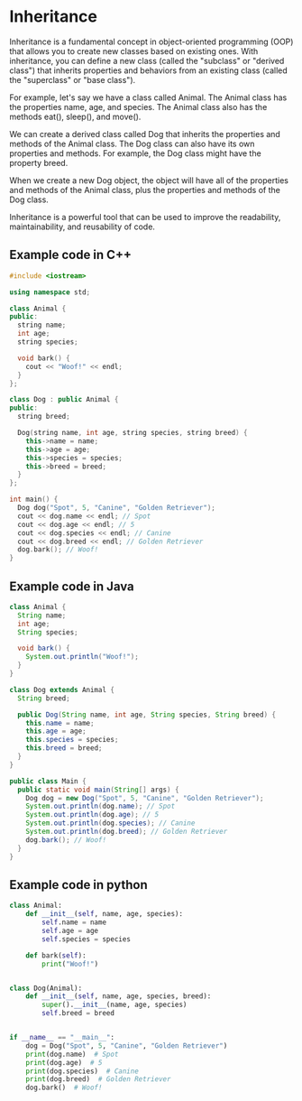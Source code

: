 # Inheritance

Inheritance is a fundamental concept in object-oriented programming (OOP) that
allows you to create new classes based on existing ones. With inheritance, you
can define a new class (called the "subclass" or "derived class") that inherits
properties and behaviors from an existing class (called the "superclass" or
"base class").

For example, let's say we have a class called Animal. The Animal class has the
properties name, age, and species. The Animal class also has the methods eat(),
sleep(), and move().

We can create a derived class called Dog that inherits the properties and
methods of the Animal class. The Dog class can also have its own properties and
methods. For example, the Dog class might have the property breed.

When we create a new Dog object, the object will have all of the properties and
methods of the Animal class, plus the properties and methods of the Dog class.

Inheritance is a powerful tool that can be used to improve the readability,
maintainability, and reusability of code.

## Example code in C++

```cpp
#include <iostream>

using namespace std;

class Animal {
public:
  string name;
  int age;
  string species;

  void bark() {
    cout << "Woof!" << endl;
  }
};

class Dog : public Animal {
public:
  string breed;

  Dog(string name, int age, string species, string breed) {
    this->name = name;
    this->age = age;
    this->species = species;
    this->breed = breed;
  }
};

int main() {
  Dog dog("Spot", 5, "Canine", "Golden Retriever");
  cout << dog.name << endl; // Spot
  cout << dog.age << endl; // 5
  cout << dog.species << endl; // Canine
  cout << dog.breed << endl; // Golden Retriever
  dog.bark(); // Woof!
}

```

## Example code in Java

```java
class Animal {
  String name;
  int age;
  String species;

  void bark() {
    System.out.println("Woof!");
  }
}

class Dog extends Animal {
  String breed;

  public Dog(String name, int age, String species, String breed) {
    this.name = name;
    this.age = age;
    this.species = species;
    this.breed = breed;
  }
}

public class Main {
  public static void main(String[] args) {
    Dog dog = new Dog("Spot", 5, "Canine", "Golden Retriever");
    System.out.println(dog.name); // Spot
    System.out.println(dog.age); // 5
    System.out.println(dog.species); // Canine
    System.out.println(dog.breed); // Golden Retriever
    dog.bark(); // Woof!
  }
}
```

## Example code in python

```py
class Animal:
    def __init__(self, name, age, species):
        self.name = name
        self.age = age
        self.species = species

    def bark(self):
        print("Woof!")


class Dog(Animal):
    def __init__(self, name, age, species, breed):
        super().__init__(name, age, species)
        self.breed = breed


if __name__ == "__main__":
    dog = Dog("Spot", 5, "Canine", "Golden Retriever")
    print(dog.name)  # Spot
    print(dog.age)  # 5
    print(dog.species)  # Canine
    print(dog.breed)  # Golden Retriever
    dog.bark()  # Woof!
```
